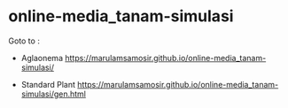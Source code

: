 # online-media_tanam-simulasi

Goto to : 
- Aglaonema
  https://marulamsamosir.github.io/online-media_tanam-simulasi/

- Standard Plant
  https://marulamsamosir.github.io/online-media_tanam-simulasi/gen.html